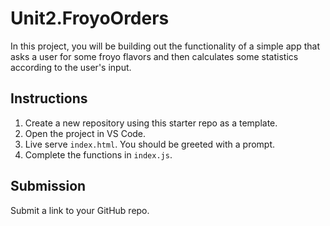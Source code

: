 # Unit2.FroyoOrders

In this project, you will be building out the functionality of a simple app that asks a user for some froyo flavors and then calculates some statistics according to the user's input.

## Instructions

1. Create a new repository using this starter repo as a template.
2. Open the project in VS Code.
3. Live serve `index.html`. You should be greeted with a prompt.
5. Complete the functions in `index.js`.

## Submission

Submit a link to your GitHub repo.
